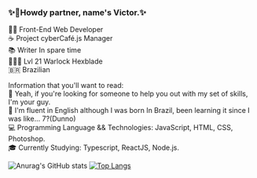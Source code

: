 ### ✨👋Howdy partner, name's Victor.✨
👨‍💻 Front-End Web Developer<br>
☕ Project cyberCafé.js Manager<br>
📚 Writer In spare time<br>
🧙🏻‍♂️ Lvl 21 Warlock Hexblade<br>
🇧🇷  Brazilian<br>

Information that you'll want to read:<br>
🤔 Yeah, if you're looking for someone to help you out with my set of skills, I'm your guy.<br> 
💬 I'm fluent in English although I was born In Brazil, been learning it since I was like... 7?(Dunno)<br>
💻 Programming Language && Technologies: JavaScript, HTML, CSS, Photoshop.<br>
🎓 Currently Studying: Typescript, ReactJS, Node.js.

![Anurag's GitHub stats](https://github-readme-stats.vercel.app/api?username=victormssa&show_icons=true&theme=radical)
[![Top Langs](https://github-readme-stats.vercel.app/api/top-langs/?username=victormssa&layout=compact&show_icons=true&theme=radical)](https://github.com/anuraghazra/github-readme-stats)
<!--
**victormssa/victormssa** is a ✨ _special_ ✨ repository because its `README.md` (this file) appears on your GitHub profile.

Here are some ideas to get you started:

- 🔭 I’m currently working on ...
- 🌱 I’m currently learning ...
- 👯 I’m looking to collaborate on ...
- 🤔 I’m looking for help with ...
- 💬 Ask me about ...
- 📫 How to reach me: ...
- 😄 Pronouns: ...
- ⚡ Fun fact: ...
-->
